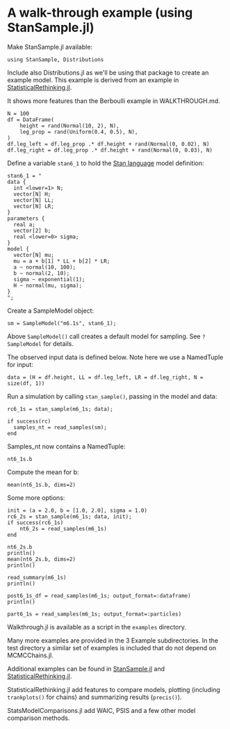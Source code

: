 # A walk-through example (using StanSample.jl)

Make StanSample.jl available:
```
using StanSample, Distributions
```

Include also Distributions.jl as we'll be using that package to create an example model. This example is derived from an example in [StatisticalRethinking.jl](https://xcelab.net/rm/statistical-rethinking/).

It shows more features than the Berboulli example in WALKTHROUGH.md.

```
N = 100
df = DataFrame(
    height = rand(Normal(10, 2), N),
    leg_prop = rand(Uniform(0.4, 0.5), N),
)
df.leg_left = df.leg_prop .* df.height + rand(Normal(0, 0.02), N)
df.leg_right = df.leg_prop .* df.height + rand(Normal(0, 0.03), N)
```

Define a variable `stan6_1` to hold the [Stan language](https://mc-stan.org/docs/2_21/reference-manual/index.html) model definition:

```
stan6_1 = "
data {
  int <lower=1> N;
  vector[N] H;
  vector[N] LL;
  vector[N] LR;
}
parameters {
  real a;
  vector[2] b;
  real <lower=0> sigma;
}
model {
  vector[N] mu;
  mu = a + b[1] * LL + b[2] * LR;
  a ~ normal(10, 100);
  b ~ normal(2, 10);
  sigma ~ exponential(1);
  H ~ normal(mu, sigma);
}
";
```

Create a SampleModel object:

```
sm = SampleModel("m6.1s", stan6_1);
```

Above `SampleModel()` call creates a default model for sampling. See `?SampleModel` for details.

The observed input data is defined below. Note here we use a NamedTuple for input:

```
data = (H = df.height, LL = df.leg_left, LR = df.leg_right, N = size(df, 1))
```

Run a simulation by calling `stan_sample()`, passing in the model and data: 
```
rc6_1s = stan_sample(m6_1s; data);

if success(rc)
  samples_nt = read_samples(sm);
end
```

Samples_nt now contains a NamedTuple:
```
nt6_1s.b
```

Compute the mean for b:
```
mean(nt6_1s.b, dims=2)
```

Some more options:
```
init = (a = 2.0, b = [1.0, 2.0], sigma = 1.0)
rc6_2s = stan_sample(m6_1s; data, init);
if success(rc6_1s)
    nt6_2s = read_samples(m6_1s)
end

nt6_2s.b
println()
mean(nt6_2s.b, dims=2)
println()

read_summary(m6_1s)
println()

post6_1s_df = read_samples(m6_1s; output_format=:dataframe)
println()

part6_1s = read_samples(m6_1s; output_format=:particles)
```

Walkthrough.jl is available as a script in the `examples` directory.

Many more examples are provided in the 3 Example subdirectories. In the test directory a similar set of examples is included that do not depend on MCMCChains.jl.

Additional examples can be found in [StanSample.jl](https://github.com/StanJulia/StanSample.jl) and [StatisticalRethinking.jl](https://github.com/StatisticalRethinkingJulia/StatisticalRethinking.jl).

StatisticalRethinking.jl add features to compare models, plotting (including `trankplots()` for chains) and summarizing results (`precis()`).

StatsModelComparisons.jl add WAIC, PSIS and a few other model comparison methods.
